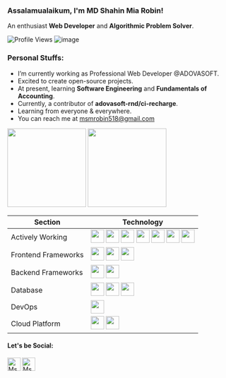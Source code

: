 ### Assalamualaikum, I'm MD Shahin Mia Robin!
An enthusiast **Web Developer** and **Algorithmic Problem Solver**.

![Profile Views](https://gpvc.arturio.dev/robinNcode)
![image](https://img.shields.io/github/followers/robinNcode?label=follow&style=social)
### Personal Stuffs:
  - I’m currently working as Professional Web Developer @ADOVASOFT.
  - Excited to create open-source projects.
  - At present, learning **Software Engineering** and **Fundamentals of Accounting**.
  - Currently, a contributor of **adovasoft-rnd/ci-recharge**.
  - Learning from everyone & everywhere.
  - You can reach me at <a href="mailto:msmrobin518@gmail.com">msmrobin518@gmail.com</a>

<p>
    <img src="https://github-readme-stats.vercel.app/api?username=robinNcode&show_icons=true&count_private=true" height=178 />
    <img src="https://github-readme-stats.vercel.app/api/top-langs/?username=robinNcode&layout=compact" height=178 />
</p>

| Section | Technology |
|---------|------------|
| Actively Working | <img src="https://cdn.jsdelivr.net/gh/devicons/devicon/icons/php/php-original.svg" height="30px" width="30px" /> <img src="https://cdn.jsdelivr.net/gh/devicons/devicon/icons/javascript/javascript-original.svg" height="30px" width="30px" /> <img src="https://cdn.jsdelivr.net/gh/devicons/devicon/icons/python/python-original-wordmark.svg" height="30px" width="30px" /> <img src="https://cdn.jsdelivr.net/gh/devicons/devicon/icons/cplusplus/cplusplus-original.svg" height="30px" width="30px" /> <img src="https://cdn.jsdelivr.net/gh/devicons/devicon/icons/c/c-original.svg" height="30px" width="30px" /> <img src="https://cdn.jsdelivr.net/gh/devicons/devicon/icons/dart/dart-original-wordmark.svg" height="30px" width="30px" /> <img src="https://cdn.jsdelivr.net/gh/devicons/devicon/icons/bash/bash-original.svg" height="30px" width="30px" /> |
| Frontend Frameworks | <img src="https://cdn.jsdelivr.net/gh/devicons/devicon/icons/flutter/flutter-original.svg" height="30px" width="30px" /> <img src="https://cdn.jsdelivr.net/gh/devicons/devicon/icons/react/react-original.svg" height="30px" width="30px" /> <img src="https://cdn.jsdelivr.net/gh/devicons/devicon/icons/bootstrap/bootstrap-plain-wordmark.svg" height="30px" width="30px" /> |
| Backend Frameworks | <img src="https://cdn.jsdelivr.net/gh/devicons/devicon/icons/laravel/laravel-plain-wordmark.svg" height="30px" width="30px" /> <img src="https://cdn.jsdelivr.net/gh/devicons/devicon/icons/codeigniter/codeigniter-plain-wordmark.svg" height="30px" width="30px" /> |
| Database | <img src="https://cdn.jsdelivr.net/gh/devicons/devicon/icons/mysql/mysql-original-wordmark.svg" height="30px" width="30px" /> <img src="https://cdn.jsdelivr.net/gh/devicons/devicon/icons/postgresql/postgresql-original-wordmark.svg" height="30px" width="30px" /> <img src="https://cdn.jsdelivr.net/gh/devicons/devicon/icons/firebase/firebase-plain-wordmark.svg" height="30px" width="30px" /> |
| DevOps | <img src="https://cdn.jsdelivr.net/gh/devicons/devicon/icons/docker/docker-original-wordmark.svg" height="30px" width="30px" /> |
| Cloud Platform | <img src="https://cdn.jsdelivr.net/gh/devicons/devicon/icons/azure/azure-original-wordmark.svg" height="30px" width="30px" /> <img src="https://cdn.jsdelivr.net/gh/devicons/devicon/icons/googlecloud/googlecloud-original.svg" height="30px" width="30px" /> |

#### Let's be Social: 
<a href="https://www.linkedin.com/in/msm-robin-96b29a1b2/" target="blank"><img align="left" alt="MsM Robin's LinkedIn" width="30px"     src="https://cdn.jsdelivr.net/npm/simple-icons@v3/icons/linkedin.svg" /></a> <a href="https://www.facebook.com/msmrobin" target="blank"><img align="left" alt="MsM Robin's Facebook" width="30px" src="https://cdn.jsdelivr.net/npm/simple-icons@v3/icons/facebook.svg" /></a>
